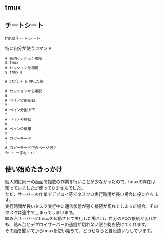 tmux
---

## チートシート

[tmuxチートシート](https://qiita.com/nmrmsys/items/03f97f5eabec18a3a18b)

特に自分が使うコマンド

```
# 新規セッション開始
$ tmux
# セッションを再開
$ tmux a

# ctrl + b 押した後

# セッションから離脱
d
# ペイン分割左右
%
# ペイン分割上下
"
# ペインの移動
o
# ペインの破棄
x
# コピーモード
[
# コピーモード中のページ送り
fn + 十字キー↑↓
```

## 使い始めたきっかけ

個人的に同一の画面で複数の作業を行いことが少なかったので、tmuxの存在は知っていましたが使っていませんでした。  
ただ、サーバーの作業でデプロイ等でタスクの実行時間が長い場合に役に立ちます。  
実行時間が長いタスク実行中に通信状態が悪く接続が切れてしまった場合、そのタスクは途中で止まってしまいます。  
踏み台サーバーにtmuxを起動させて実行した場合は、自分のPCの接続が切れても、踏み台とデプロイサーバーの通信が切れない限り動き続けてくれます。  
その話を聞いてからtmuxを使い始めて、どうせならと普段遣いもしています。
